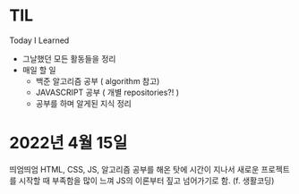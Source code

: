 # TIL
Today I Learned

* 그날했던 모든 활동들을 정리
* 매일 할 일
  * 백준 알고리즘 공부 ( algorithm 참고)
  * JAVASCRIPT 공부 ( 개별 repositories?! )
  * 공부를 하며 알게된 지식 정리



# 2022년 4월 15일
띄엄띄엄 HTML, CSS, JS, 알고리즘 공부를 해온 탓에 시간이 지나서 새로운 프로젝트를 시작할 때 부족함을 많이 느껴 JS의 이론부터 짚고 넘어가기로 함. (f. 생활코딩)